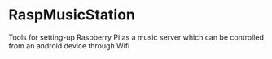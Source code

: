 RaspMusicStation
================

Tools for setting-up Raspberry Pi as a music server which can be controlled from an android device through Wifi
